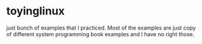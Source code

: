 # toyinglinux
just bunch of examples that I practiced.
Most of the examples are just copy of different system programming book examples and I have no right those.
